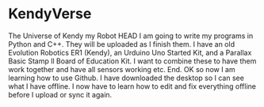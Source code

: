 # KendyVerse
The Universe of Kendy my Robot
HEAD
I am going to write my programs in Python and C++. 
They will be uploaded as I finish them.
I have an old Evolution Robotics ER1 (Kendy), an Urduino Uno Started Kit, and a Parallax Basic Stamp ll Board of Education Kit.
I want to combine these to have them work together and have all sensors working etc.
End.
OK so now I am learning how to use Github.
I have downloaded the desktop so I can see what I have offline.
I now have to learn how to edit and fix everything offline before I upload or sync it again.
